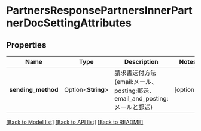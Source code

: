 # PartnersResponsePartnersInnerPartnerDocSettingAttributes

## Properties

Name | Type | Description | Notes
------------ | ------------- | ------------- | -------------
**sending_method** | Option<**String**> | 請求書送付方法(email:メール、posting:郵送、email_and_posting:メールと郵送) | [optional]

[[Back to Model list]](../README.md#documentation-for-models) [[Back to API list]](../README.md#documentation-for-api-endpoints) [[Back to README]](../README.md)


